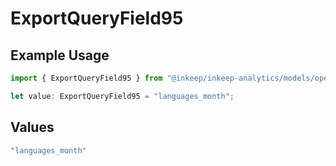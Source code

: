 # ExportQueryField95

## Example Usage

```typescript
import { ExportQueryField95 } from "@inkeep/inkeep-analytics/models/operations";

let value: ExportQueryField95 = "languages_month";
```

## Values

```typescript
"languages_month"
```